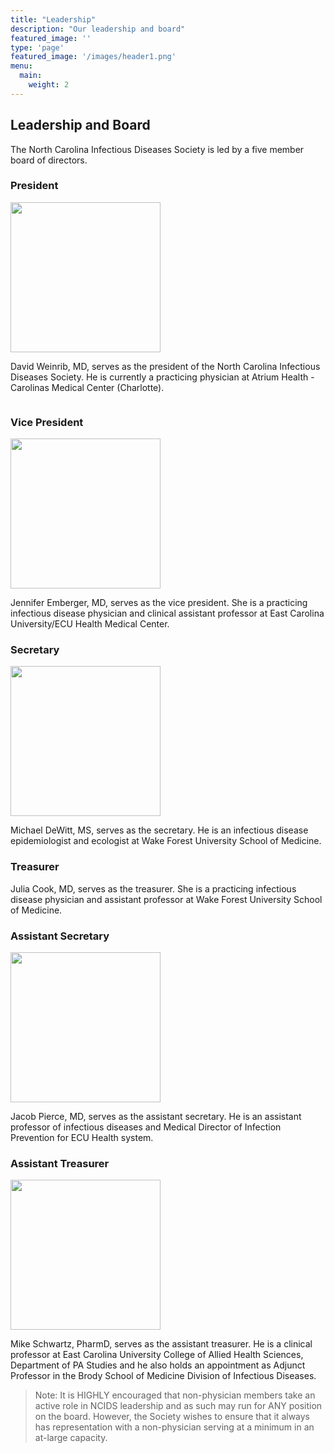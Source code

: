 ```yaml
---
title: "Leadership"
description: "Our leadership and board"
featured_image: ''
type: 'page'
featured_image: '/images/header1.png'
menu:
  main:
    weight: 2
---
```


<style>
   .wrapper {
    display: grid;
    grid-template-columns: 1fr, 2fr, 1fr;
  }
</style>

## Leadership and Board

The North Carolina Infectious Diseases Society is led by a five member board of directors. 

### President

<div class="wrapper">
<img src="/images/weinrib.jpg" width="240">

<p>David Weinrib, MD, serves as the president of the North Carolina Infectious Diseases Society.
He is currently a practicing physician at Atrium Health - Carolinas Medical Center (Charlotte).</p>
</div>

### Vice President

<img src="/images/jen.jpg" width="240" >

Jennifer Emberger, MD, serves as the vice president. She is a practicing infectious disease physician and clinical assistant professor at East Carolina University/ECU Health Medical Center.

### Secretary

<img src="/images/dewitt.jpg" width="240" >

Michael DeWitt, MS, serves as the secretary. He is an infectious disease epidemiologist and ecologist at Wake Forest University School of Medicine.

### Treasurer 


Julia Cook, MD, serves as the treasurer. She is a practicing infectious disease physician and assistant professor at Wake Forest University School of Medicine.

### Assistant Secretary

<img src="/images/pierce.png" width="240" >

Jacob Pierce, MD, serves as the assistant secretary. He is an assistant professor of infectious diseases and Medical Director of Infection Prevention for ECU Health system.

### Assistant Treasurer

<img src="/images/schwartz.jpg" width="240" >

Mike Schwartz, PharmD, serves as the assistant treasurer. He is a clinical professor at East Carolina University College of Allied Health Sciences, Department of PA Studies and he also holds an appointment as Adjunct Professor in the Brody School of Medicine Division of Infectious Diseases.



>Note: It is HIGHLY encouraged that non-physician members take an active role in NCIDS leadership and as such may run for ANY position on the board. However, the Society wishes to ensure that it always has representation with a non-physician serving at a minimum in an at-large capacity.



